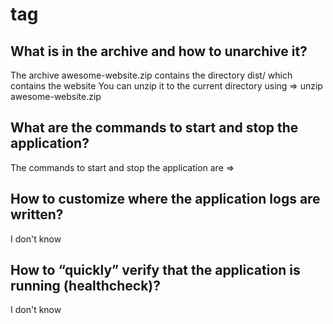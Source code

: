 # tag

## What is in the archive and how to unarchive it?

The archive awesome-website.zip contains the directory dist/
which contains the website
You can unzip it to the current directory using => unzip awesome-website.zip

## What are the commands to start and stop the application?

The commands to start and stop the application are =>

## How to customize where the application logs are written?

I don't know

## How to “quickly” verify that the application is running (healthcheck)?

I don't know